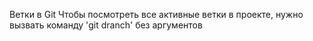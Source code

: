 Ветки в Git
Чтобы посмотреть все активные ветки в проекте, нужно вызвать команду 'git dranch' без аргументов
